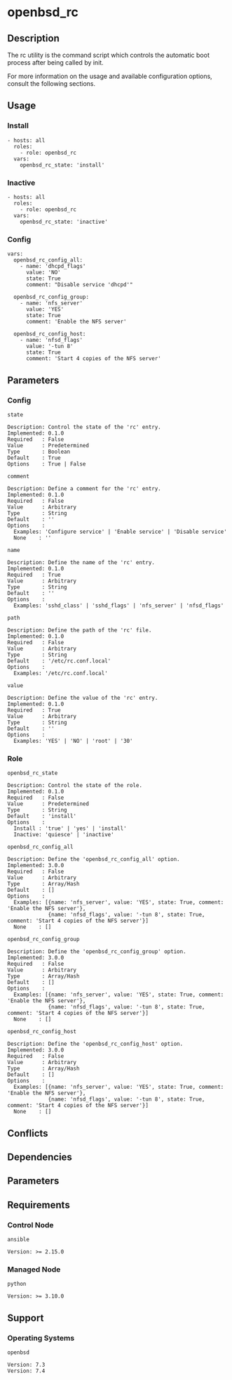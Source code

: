 # openbsd_rc

## Description

The rc utility is the command script which controls the automatic boot process
after being called by init.

For more information on the usage and available configuration options,
consult the following sections.

## Usage

### Install

```
- hosts: all
  roles:
    - role: openbsd_rc
  vars:
    openbsd_rc_state: 'install'
```

### Inactive

```
- hosts: all
  roles:
    - role: openbsd_rc
  vars:
    openbsd_rc_state: 'inactive'
```

### Config

```
vars:
  openbsd_rc_config_all:
    - name: 'dhcpd_flags'
      value: 'NO'
      state: True
      comment: "Disable service 'dhcpd'"

  openbsd_rc_config_group:
    - name: 'nfs_server'
      value: 'YES'
      state: True
      comment: 'Enable the NFS server'

  openbsd_rc_config_host:
    - name: 'nfsd_flags'
      value: '-tun 8'
      state: True
      comment: 'Start 4 copies of the NFS server'
```

## Parameters

### Config

`state`

    Description: Control the state of the 'rc' entry.
    Implemented: 0.1.0
    Required   : False
    Value      : Predetermined
    Type       : Boolean
    Default    : True
    Options    : True | False

`comment`

    Description: Define a comment for the 'rc' entry.
    Implemented: 0.1.0
    Required   : False
    Value      : Arbitrary
    Type       : String
    Default    : ''
    Options    :
      Examples: 'Configure service' | 'Enable service' | 'Disable service'
      None    : ''

`name`

    Description: Define the name of the 'rc' entry.
    Implemented: 0.1.0
    Required   : True
    Value      : Arbitrary
    Type       : String
    Default    : ''
    Options    :
      Examples: 'sshd_class' | 'sshd_flags' | 'nfs_server' | 'nfsd_flags'

`path`

    Description: Define the path of the 'rc' file.
    Implemented: 0.1.0
    Required   : False
    Value      : Arbitrary
    Type       : String
    Default    : '/etc/rc.conf.local'
    Options    :
      Examples: '/etc/rc.conf.local'

`value`

    Description: Define the value of the 'rc' entry.
    Implemented: 0.1.0
    Required   : True
    Value      : Arbitrary
    Type       : String
    Default    : ''
    Options    :
      Examples: 'YES' | 'NO' | 'root' | '30'

### Role

`openbsd_rc_state`

    Description: Control the state of the role.
    Implemented: 0.1.0
    Required   : False
    Value      : Predetermined
    Type       : String
    Default    : 'install'
    Options    :
      Install : 'true' | 'yes' | 'install'
      Inactive: 'quiesce' | 'inactive'

`openbsd_rc_config_all`

    Description: Define the 'openbsd_rc_config_all' option.
    Implemented: 3.0.0
    Required   : False
    Value      : Arbitrary
    Type       : Array/Hash
    Default    : []
    Options    :
      Examples: [{name: 'nfs_server', value: 'YES', state: True, comment: 'Enable the NFS server'},
                 {name: 'nfsd_flags', value: '-tun 8', state: True, comment: 'Start 4 copies of the NFS server'}]
      None    : []

`openbsd_rc_config_group`

    Description: Define the 'openbsd_rc_config_group' option.
    Implemented: 3.0.0
    Required   : False
    Value      : Arbitrary
    Type       : Array/Hash
    Default    : []
    Options    :
      Examples: [{name: 'nfs_server', value: 'YES', state: True, comment: 'Enable the NFS server'},
                 {name: 'nfsd_flags', value: '-tun 8', state: True, comment: 'Start 4 copies of the NFS server'}]
      None    : []

`openbsd_rc_config_host`

    Description: Define the 'openbsd_rc_config_host' option.
    Implemented: 3.0.0
    Required   : False
    Value      : Arbitrary
    Type       : Array/Hash
    Default    : []
    Options    :
      Examples: [{name: 'nfs_server', value: 'YES', state: True, comment: 'Enable the NFS server'},
                 {name: 'nfsd_flags', value: '-tun 8', state: True, comment: 'Start 4 copies of the NFS server'}]
      None    : []

## Conflicts

## Dependencies

## Parameters

## Requirements

### Control Node

`ansible`

    Version: >= 2.15.0

### Managed Node

`python`

    Version: >= 3.10.0

## Support

### Operating Systems

`openbsd`

    Version: 7.3
    Version: 7.4
